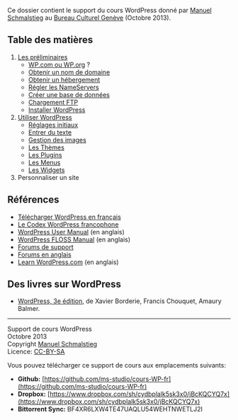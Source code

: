 Ce dossier contient le support du cours WordPress donné par [Manuel Schmalstieg](http://ms-studio.net) au [Bureau Culturel Genève](http://www.bureauculturel.ch/ge/) (Octobre 2013).

## Table des matières

1. [Les préliminaires](01-preliminiaires/00-Preliminaires.md)
    - [WP.com ou WP.org](01-preliminiaires/01-wpCOM-ou-wpORG.md) ?
    - [Obtenir un nom de domaine](01-preliminiaires/02-Nom-de-domaine.md)
    - [Obtenir un hébergement](01-preliminiaires/03-Hebergement.md)
    - [Régler les NameServers](01-preliminiaires/04-NameServers.md)
    - [Créer une base de données](01-preliminiaires/05-Creer-la-Database.md)
    - [Chargement FTP](01-preliminiaires/06-Chargement-FTP.md)
    - [Installer WordPress](01-preliminiaires/07-Installer-WordPress.md)
2. [Utiliser WordPress](02-utiliser/00-Utiliser.md)
    - [Réglages initiaux](02-utiliser/01-Reglages-initiaux.md)
    - [Entrer du texte](02-utiliser/02-Texte.md)
    - [Gestion des images](02-utiliser/03-Images.md)
    - [Les Thèmes](02-utiliser/04-Themes.md)
    - [Les Plugins](02-utiliser/05-Plugins.md)
    - [Les Menus](02-utiliser/06-Menus.md)
    - [Les Widgets](02-utiliser/07-Widgets.md)
3. Personnaliser un site

## Références

* [Télécharger WordPress en français](http://fr.wordpress.org/)
* [Le Codex WordPress francophone](http://codex.wordpress.org/fr:Accueil)
* [WordPress User Manual](http://make.wordpress.org/support/user-manual/) (en anglais)
* [WordPress FLOSS Manual](http://en.flossmanuals.net/wordpress/) (en anglais)
* [Forums de support](http://www.wordpress-fr.net/support/)
* [Forums en anglais](http://wordpress.org/support/)
* [Learn WordPress.com](http://learn.wordpress.com/) (en anglais)

## Des livres sur WordPress

* [WordPress, 3e édition](http://www.amazon.fr/Wordpress-Toutes-cr%C3%A9er-maintenir-%C3%A9voluer/dp/2744025666/), de Xavier Borderie, Francis Chouquet, Amaury Balmer.

*********

Support de cours WordPress<br/>
Octobre 2013<br/>
Copyright [Manuel Schmalstieg](http://ms-studio.net)<br/>
Licence: [CC-BY-SA](LICENCE.txt)

Vous pouvez télécharger ce support de cours aux emplacements suivants:

- **Github:** [https://github.com/ms-studio/cours-WP-fr](https://github.com/ms-studio/cours-WP-fr)
- **Dropbox:** [https://www.dropbox.com/sh/cydbplalk5sk3x0/jBcKQCYQ7x](https://www.dropbox.com/sh/cydbplalk5sk3x0/jBcKQCYQ7x)
- **Bittorrent Sync:** BF4XR6LXW4TE47UAQLU54WEHTNWETLJ2I